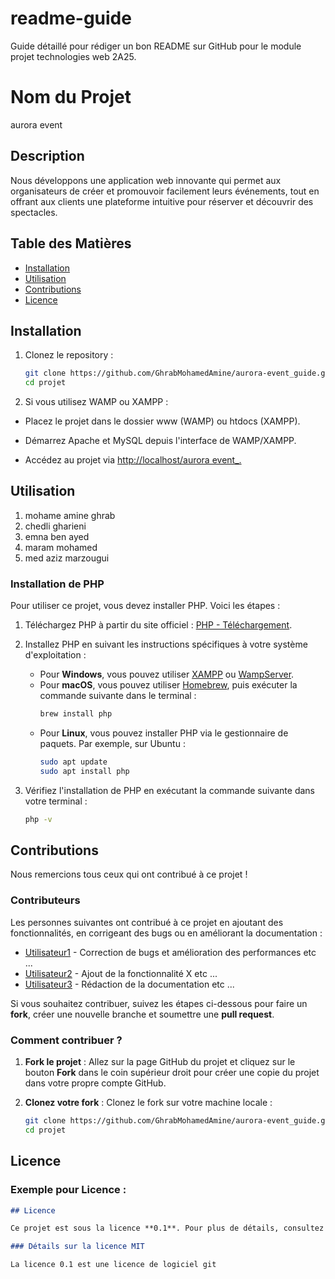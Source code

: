 # readme-guide
Guide détaillé pour rédiger un bon README sur GitHub pour le module projet technologies web 2A25.
# Nom du Projet
aurora event 
## Description
Nous développons une application web innovante qui permet aux organisateurs de créer et promouvoir facilement leurs événements, tout en offrant aux clients une plateforme intuitive pour réserver et découvrir des spectacles.
## Table des Matières
- [Installation](#installation)
- [Utilisation](#utilisation)
- [Contributions](#contributions)
- [Licence](#licence)

## Installation

1. Clonez le repository :
   ```bash
   git clone https://github.com/GhrabMohamedAmine/aurora-event_guide.git
   cd projet

2. Si vous utilisez WAMP ou XAMPP :

* Placez le projet dans le dossier www (WAMP) ou htdocs (XAMPP).

* Démarrez Apache et MySQL depuis l'interface de WAMP/XAMPP.

* Accédez au projet via [http://localhost/aurora event_.](https://github.com/GhrabMohamedAmine/aurora-event_guide)



## Utilisation
1. mohame amine ghrab
2. chedli gharieni
3. emna ben ayed
4. maram mohamed
5. med aziz marzougui

### Installation de PHP

Pour utiliser ce projet, vous devez installer PHP. Voici les étapes :

1. Téléchargez PHP à partir du site officiel : [PHP - Téléchargement](https://www.php.net/downloads.php).
   
2. Installez PHP en suivant les instructions spécifiques à votre système d'exploitation :

   - Pour **Windows**, vous pouvez utiliser [XAMPP](https://www.apachefriends.org/fr/index.html) ou [WampServer](http://www.wampserver.com/).
   - Pour **macOS**, vous pouvez utiliser [Homebrew](https://brew.sh/), puis exécuter la commande suivante dans le terminal : 
     ```bash
     brew install php
     ```
   - Pour **Linux**, vous pouvez installer PHP via le gestionnaire de paquets. Par exemple, sur Ubuntu :
     ```bash
     sudo apt update
     sudo apt install php
     ```

3. Vérifiez l'installation de PHP en exécutant la commande suivante dans votre terminal :
   ```bash
   php -v


## Contributions

Nous remercions tous ceux qui ont contribué à ce projet !

### Contributeurs

Les personnes suivantes ont contribué à ce projet en ajoutant des fonctionnalités, en corrigeant des bugs ou en améliorant la documentation :

- [Utilisateur1](https://github.com/utilisateur1) - Correction de bugs et amélioration des performances etc ...
- [Utilisateur2](https://github.com/utilisateur2) - Ajout de la fonctionnalité X etc ...
- [Utilisateur3](https://github.com/utilisateur3) - Rédaction de la documentation etc ...

Si vous souhaitez contribuer, suivez les étapes ci-dessous pour faire un **fork**, créer une nouvelle branche et soumettre une **pull request**.

### Comment contribuer ?

1. **Fork le projet** : Allez sur la page GitHub du projet et cliquez sur le bouton **Fork** dans le coin supérieur droit pour créer une copie du projet dans votre propre compte GitHub.
   
2. **Clonez votre fork** : Clonez le fork sur votre machine locale :
   ```bash
   git clone https://github.com/GhrabMohamedAmine/aurora-event_guide.git
   cd projet

## Licence


### Exemple pour **Licence** :
```markdown
## Licence

Ce projet est sous la licence **0.1**. Pour plus de détails, consultez le fichier [LICENSE](./LICENSE).

### Détails sur la licence MIT

La licence 0.1 est une licence de logiciel git